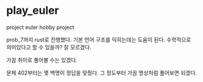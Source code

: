 # play_euler

project euler hobby project

prob_7까지 rust로 진행했다. 기본 언어 구조를 익히는데는 도움이 된다. 
수학적으로 의미있다고 할 수 있을까? 잘 모르겠다. 

가끔 취미로 풀어볼 수는 있겠다. 

문제 402부터는 몇 백명이 정답을 맞췄다. 그 정도부터 가끔 명상처럼 풀어보면 되겠다. 


